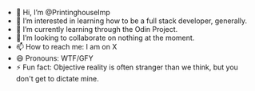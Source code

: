 - 👋 Hi, I’m @PrintinghouseImp
- 👀 I’m interested in learning how to be a full stack developer, generally.
- 🌱 I’m currently learning through the Odin Project.
- 💞️ I’m looking to collaborate on nothing at the moment.
- 📫 How to reach me: I am on X
- 😄 Pronouns: WTF/GFY
- ⚡ Fun fact: Objective reality is often stranger than we think, but you don't get to dictate mine.
<!---
PrintinghouseImp/PrintinghouseImp is a ✨ special ✨ repository because its `README.md` (this file) appears on your GitHub profile.
You can click the Preview link to take a look at your changes.
--->
